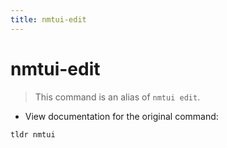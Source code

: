```yaml
---
title: nmtui-edit
---
```

# nmtui-edit

> This command is an alias of `nmtui edit`.

- View documentation for the original command:

`tldr nmtui`
